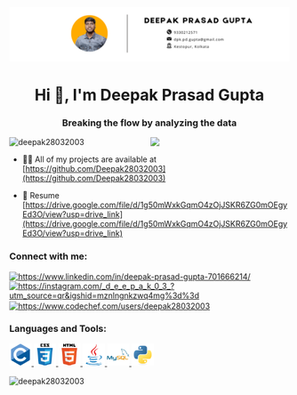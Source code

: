 ![banner](https://github.com/Deepak28032003/Deepak28032003/blob/04c97c08d134476e30386eaca819cd997f106f18/git%20banner.png)

<h1 align="center">Hi 👋, I'm Deepak Prasad Gupta</h1>
<h3 align="center">Breaking the flow by analyzing the data</h3>

<img src="https://miro.medium.com/v2/resize:fit:1400/1*Owa2rsDG6Rwv1IM_RdsL3A.gif" align="right" width=250px >

<p align="left"> <img src="https://komarev.com/ghpvc/?username=deepak28032003&label=Profile%20views&color=0e75b6&style=flat" alt="deepak28032003" /> </p>

- 👨‍💻 All of my projects are available at [https://github.com/Deepak28032003](https://github.com/Deepak28032003)

- 📄 Resume [https://drive.google.com/file/d/1g50mWxkGqmO4zOjJSKR6ZG0mOEgyEd3O/view?usp=drive_link](https://drive.google.com/file/d/1g50mWxkGqmO4zOjJSKR6ZG0mOEgyEd3O/view?usp=drive_link)

<h3 align="left">Connect with me:</h3>
<p align="left">
<a href="https://www.linkedin.com/in/deepak-prasad-gupta-701666214/" target="blank"><img align="center" src="https://raw.githubusercontent.com/rahuldkjain/github-profile-readme-generator/master/src/images/icons/Social/linked-in-alt.svg" alt="https://www.linkedin.com/in/deepak-prasad-gupta-701666214/" height="30" width="40" /></a>
<a href="https://www.instagram.com/_d_e_e_p_a_k_0_3_/" target="blank"><img align="center" src="https://raw.githubusercontent.com/rahuldkjain/github-profile-readme-generator/master/src/images/icons/Social/instagram.svg" alt="https://instagram.com/_d_e_e_p_a_k_0_3_?utm_source=qr&igshid=mznlngnkzwq4mg%3d%3d" height="30" width="40" /></a>
<a href="https://www.codechef.com/users/deepak28032003" target="blank"><img align="center" src="https://cdn.jsdelivr.net/npm/simple-icons@3.1.0/icons/codechef.svg" alt="https://www.codechef.com/users/deepak28032003" height="30" width="40" /></a>
</p>

<h3 align="left">Languages and Tools:</h3>
<p align="left"> <a href="https://www.cprogramming.com/" target="_blank" rel="noreferrer"> <img src="https://raw.githubusercontent.com/devicons/devicon/master/icons/c/c-original.svg" alt="c" width="40" height="40"/> </a> <a href="https://www.w3schools.com/css/" target="_blank" rel="noreferrer"> <img src="https://raw.githubusercontent.com/devicons/devicon/master/icons/css3/css3-original-wordmark.svg" alt="css3" width="40" height="40"/> </a> <a href="https://www.w3.org/html/" target="_blank" rel="noreferrer"> <img src="https://raw.githubusercontent.com/devicons/devicon/master/icons/html5/html5-original-wordmark.svg" alt="html5" width="40" height="40"/> </a> <a href="https://www.java.com" target="_blank" rel="noreferrer"> <img src="https://raw.githubusercontent.com/devicons/devicon/master/icons/java/java-original.svg" alt="java" width="40" height="40"/> </a> <a href="https://www.mysql.com/" target="_blank" rel="noreferrer"> <img src="https://raw.githubusercontent.com/devicons/devicon/master/icons/mysql/mysql-original-wordmark.svg" alt="mysql" width="40" height="40"/> </a> <a href="https://www.python.org" target="_blank" rel="noreferrer"> <img src="https://raw.githubusercontent.com/devicons/devicon/master/icons/python/python-original.svg" alt="python" width="40" height="40"/> </a> </p>


<p><img align="center" src="https://github-readme-streak-stats.herokuapp.com/?user=deepak28032003&" alt="deepak28032003" /></p>
